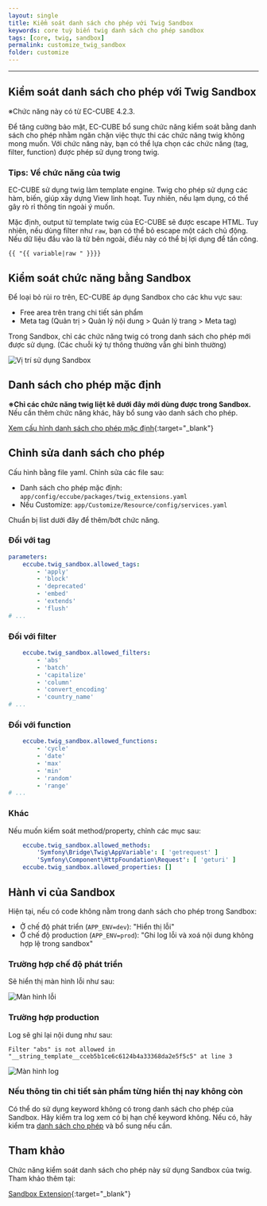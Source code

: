 ```yaml
---
layout: single
title: Kiểm soát danh sách cho phép với Twig Sandbox
keywords: core tuỳ biến twig danh sách cho phép sandbox
tags: [core, twig, sandbox]
permalink: customize_twig_sandbox
folder: customize
---
```


---

## Kiểm soát danh sách cho phép với Twig Sandbox

※Chức năng này có từ EC-CUBE 4.2.3.

Để tăng cường bảo mật, EC-CUBE bổ sung chức năng kiểm soát bằng danh sách cho phép nhằm ngăn chặn việc thực thi các chức năng twig không mong muốn.
Với chức năng này, bạn có thể lựa chọn các chức năng (tag, filter, function) được phép sử dụng trong twig.

### Tips: Về chức năng của twig

EC-CUBE sử dụng twig làm template engine.
Twig cho phép sử dụng các hàm, biến, giúp xây dựng View linh hoạt. Tuy nhiên, nếu lạm dụng, có thể gây rò rỉ thông tin ngoài ý muốn.

Mặc định, output từ template twig của EC-CUBE sẽ được escape HTML. Tuy nhiên, nếu dùng filter như `raw`, bạn có thể bỏ escape một cách chủ động. Nếu dữ liệu đầu vào là từ bên ngoài, điều này có thể bị lợi dụng để tấn công.

```
{{ "{{ variable|raw " }}}}
```

## Kiểm soát chức năng bằng Sandbox

Để loại bỏ rủi ro trên, EC-CUBE áp dụng Sandbox cho các khu vực sau:

* Free area trên trang chi tiết sản phẩm
* Meta tag (Quản trị > Quản lý nội dung > Quản lý trang > Meta tag)

Trong Sandbox, chỉ các chức năng twig có trong danh sách cho phép mới được sử dụng.
(Các chuỗi ký tự thông thường vẫn ghi bình thường)

![Vị trí sử dụng Sandbox]({{site.baseurl}}/images/customize/sandbox.png)

## Danh sách cho phép mặc định

**※Chỉ các chức năng twig liệt kê dưới đây mới dùng được trong Sandbox.**
Nếu cần thêm chức năng khác, hãy bổ sung vào danh sách cho phép.

[Xem cấu hình danh sách cho phép mặc định](https://github.com/EC-CUBE/ec-cube/blob/4.2/app/config/eccube/packages/twig_extensions.yaml){:target="_blank"}

## Chỉnh sửa danh sách cho phép

Cấu hình bằng file yaml.
Chỉnh sửa các file sau:

* Danh sách cho phép mặc định: `app/config/eccube/packages/twig_extensions.yaml`
* Nếu Customize: `app/Customize/Resource/config/services.yaml`

Chuẩn bị list dưới đây để thêm/bớt chức năng.

### Đối với tag

```yaml
parameters:
    eccube.twig_sandbox.allowed_tags:
        - 'apply'
        - 'block'
        - 'deprecated'
        - 'embed'
        - 'extends'
        - 'flush'
# ...
```

### Đối với filter

```yaml
    eccube.twig_sandbox.allowed_filters:
        - 'abs'
        - 'batch'
        - 'capitalize'
        - 'column'
        - 'convert_encoding'
        - 'country_name'
# ...
```

### Đối với function

```yaml
    eccube.twig_sandbox.allowed_functions:
        - 'cycle'
        - 'date'
        - 'max'
        - 'min'
        - 'random'
        - 'range'
# ...
```

### Khác

Nếu muốn kiểm soát method/property, chỉnh các mục sau:

```yaml
    eccube.twig_sandbox.allowed_methods:
        'Symfony\Bridge\Twig\AppVariable': [ 'getrequest' ]
        'Symfony\Component\HttpFoundation\Request': [ 'geturi' ]
    eccube.twig_sandbox.allowed_properties: []
```

## Hành vi của Sandbox

Hiện tại, nếu có code không nằm trong danh sách cho phép trong Sandbox:

* Ở chế độ phát triển (`APP_ENV=dev`): "Hiển thị lỗi"
* Ở chế độ production (`APP_ENV=prod`): "Ghi log lỗi và xoá nội dung không hợp lệ trong sandbox"

### Trường hợp chế độ phát triển

Sẽ hiển thị màn hình lỗi như sau:

![Màn hình lỗi]({{site.baseurl}}/images/customize/error_screen.png)

### Trường hợp production

Log sẽ ghi lại nội dung như sau:

```
Filter "abs" is not allowed in "__string_template__cceb5b1ce6c6124b4a33368da2e5f5c5" at line 3
```

![Màn hình log]({{site.baseurl}}/images/customize/log_screen.png)

### Nếu thông tin chi tiết sản phẩm từng hiển thị nay không còn

Có thể do sử dụng keyword không có trong danh sách cho phép của Sandbox. Hãy kiểm tra log xem có bị hạn chế keyword không.
Nếu có, hãy kiểm tra [danh sách cho phép](#danh-sach-cho-phep-mac-dinh) và bổ sung nếu cần.

## Tham khảo

Chức năng kiểm soát danh sách cho phép này sử dụng Sandbox của twig. Tham khảo thêm tại:

[Sandbox Extension](https://twig.symfony.com/doc/3.x/api.html#sandbox-extension){:target="_blank"}